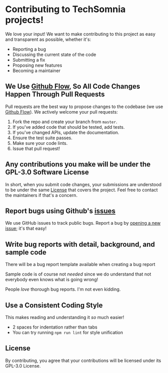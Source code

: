 # Contributing to TechSomnia projects!
We love your input! We want to make contributing to this project as easy and transparent as possible, whether it's:

- Reporting a bug
- Discussing the current state of the code
- Submitting a fix
- Proposing new features
- Becoming a maintainer

## We Use [Github Flow](https://guides.github.com/introduction/flow/index.html), So All Code Changes Happen Through Pull Requests
Pull requests are the best way to propose changes to the codebase (we use [Github Flow](https://guides.github.com/introduction/flow/index.html)). We actively welcome your pull requests:

1. Fork the repo and create your branch from `master`.
2. If you've added code that should be tested, add tests.
3. If you've changed APIs, update the documentation.
4. Ensure the test suite passes.
5. Make sure your code lints.
6. Issue that pull request!

## Any contributions you make will be under the GPL-3.0 Software License
In short, when you submit code changes, your submissions are understood to be under the same [License](https://github.com/techsomnia/dimensionswitcher/blob/main/LICENSE) that covers the project. Feel free to contact the maintainers if that's a concern.

## Report bugs using Github's [issues](https://github.com/techsomnia/endtp/issues)
We use GitHub issues to track public bugs. Report a bug by [opening a new issue](https://github.com/techsomnia/dimensionswitcher/issues/new); it's that easy!

## Write bug reports with detail, background, and sample code
There will be a bug report template available when creating a bug report

Sample code is of course not *needed* since we do understand that not everybody even knows what is going wrong!

People *love* thorough bug reports. I'm not even kidding.

## Use a Consistent Coding Style
This makes reading and understanding it *so* much easier!

* 2 spaces for indentation rather than tabs
* You can try running `npm run lint` for style unification

## License
By contributing, you agree that your contributions will be licensed under its GPL-3.0 License.
